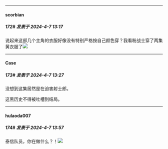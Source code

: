 ﻿
*****

####  scorbian  
##### 172#       发表于 2024-4-7 13:17

说起来这部几个主角的衣服好像没有特别严格按自己颜色穿？我看粉战士穿了两集黄衣服了<img src="https://static.saraba1st.com/image/smiley/face2017/112.png" referrerpolicy="no-referrer">


*****

####  Case  
##### 173#       发表于 2024-4-7 13:27

没想到这集居然是在迫害射士郎。

这黑历史不得被吐槽到结局。


*****

####  hulaoda007  
##### 174#       发表于 2024-4-7 13:57

泰信队员，你在做什么？！<img src="https://static.saraba1st.com/image/smiley/face2017/068.png" referrerpolicy="no-referrer">


